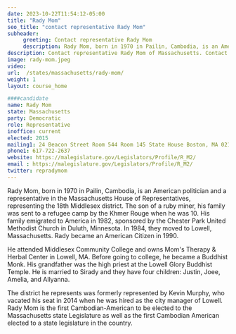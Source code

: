 ```yaml
---
date: 2023-10-22T11:54:12-05:00
title: "Rady Mom"
seo_title: "contact representative Rady Mom"
subheader:
     greeting: Contact representative Rady Mom
     description: Rady Mom, born in 1970 in Pailin, Cambodia, is an American politician and a representative in the Massachusetts House of Representatives, representing the 18th Middlesex district.
description: Contact representative Rady Mom of Massachusetts. Contact information for Rady Mom includes email address, phone number, and mailing address.
image: rady-mom.jpeg
video:
url:  /states/massachusetts/rady-mom/
weight: 1
layout: course_home

####candidate
name: Rady Mom
state: Massachusetts
party: Democratic
role: Representative
inoffice: current
elected: 2015
mailing1: 24 Beacon Street Room 544 Room 145 State House Boston, MA 02133
phone1: 617-722-2637
website: https://malegislature.gov/Legislators/Profile/R_M2/
email : https://malegislature.gov/Legislators/Profile/R_M2/
twitter: repradymom
---
```


Rady Mom, born in 1970 in Pailin, Cambodia, is an American politician and a representative in the Massachusetts House of Representatives, representing the 18th Middlesex district. The son of a ruby miner, his family was sent to a refugee camp by the Khmer Rouge when he was 10. His family emigrated to America in 1982, sponsored by the Chester Park United Methodist Church in Duluth, Minnesota. In 1984, they moved to Lowell, Massachusetts. Rady became an American Citizen in 1990.

He attended Middlesex Community College and owns Mom's Therapy & Herbal Center in Lowell, MA. Before going to college, he became a Buddhist Monk. His grandfather was the high priest at the Lowell Glory Buddhist Temple. He is married to Sirady and they have four children: Justin, Joee, Amelia, and Allyanna.

The district he represents was formerly represented by Kevin Murphy, who vacated his seat in 2014 when he was hired as the city manager of Lowell. Rady Mom is the first Cambodian-American to be elected to the Massachusetts state Legislature as well as the first Cambodian American elected to a state legislature in the country.
